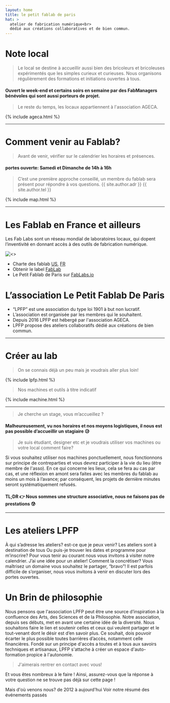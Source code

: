 ```yaml
---
layout: home
title: le petit fablab de paris
hat: >
  atelier de fabrication numérique<br>
  dédié aux créations collaboratives et de bien commun.
---
```


# Note local

>Le local se destine à accueillir aussi bien des bricoleurs et bricoleuses expérimentés que les simples curieux et curieuses. Nous organisons régulièrement des formations et initiations ouvertes à tous.

#### Ouvert le week-end et certains soirs en semaine par des FabManagers bénévoles qui sont aussi porteurs de projet.

>Le reste du temps, les locaux appartiennent à l'association AGECA.

{% include ageca.html %}

---

# Comment venir au Fablab?

>Avant de venir, vérifier sur le calendrier les horaires et présences.

#### portes ouverte: Samedi et Dimanche de 14h à 16h

>C’est une première approche conseillé, un membre du fablab sera présent pour répondre à vos questions.
>**<i class="fa fa-map-marker"></i>** {{ site.author.adr }}
>**<i class="fa fa-mobile"></i>** {{ site.author.tel }}

{% include map.html %}

---

# Les Fablab en France et ailleurs
Les Fab Labs sont un réseau mondial de laboratoires locaux, qui dopent l’inventivité en donnant accès à des outils de fabrication numérique.

![<>](https://lpfp.github.io/assets/img/tmp/fablab.png)

* Charte des fablab [US](http://fab.cba.mit.edu/about/charter/), [FR](http://imaginationforpeople.org/wiki/workgroup/fablab-fr/charte_v2)
* Obtenir le label [FabLab](http://wiki.fablab.is/wiki/ConditionsForFabLabLabel)
* Le Petit Fablab de Paris sur [FabLabs.io](https://www.fablabs.io/lepetitfablabdeparis)


# L’association Le Petit Fablab De Paris

* “LPFP” est une association du type loi 1901 à but non lucratif.
* L’association est organisée par les membres qui le souhaitent.
* Depuis 2016 LPFP est hébergé par l'association AGECA.
* LPFP propose des ateliers collaboratifs dédié aux créations de bien commun.

---

# Créer au lab

>On se connais déjà un peu mais je voudrais aller plus loin!

{% include lpfp.html %}

>Nos machines et outils à titre indicatif

{% include machine.html %}

---

>Je cherche un stage, vous m’accueillez ?

#### Malheureusement, vu nos horaires et nos moyens logistiques, il nous est pas possible d’accueillir un stagiaire :disappointed_relieved:

>Je suis étudiant, designer etc et je voudrais utiliser vos machines ou votre local comment faire?

Si vous souhaitez utiliser nos machines ponctuellement, nous fonctionnons sur principe de contreparties et vous devrez participer à la vie du lieu (être membre de l'asso). En ce qui concerne les lieux, cela se fera au cas par cas, et une réflexion en amont sera faites avec les membres du fablab au moins un mois à l’avance; par conséquent, les projets de dernière minutes seront systématiquement refusés.

#### TL;DR :point_right: Nous sommes une structure associative, nous ne faisons pas de prestations :cold_sweat:

---

# Les ateliers LPFP
À qui s’adresse les ateliers? est-ce que je peux venir?
Les ateliers sont à destination de tous
Ou puis-je trouver les dates et programme pour m’inscrire?
Pour vous tenir au courant nous vous invitons à visiter notre calendrier.
J’ai une idée pour un atelier! Comment la concrétiser?
Vous maîtrisez un domaine vous souhaitez le partager, “bravo”!
Il est parfois difficile de s’organiser, nous vous invitons à venir en discuter lors des portes ouvertes.


# Un Brin de philosophie
Nous pensons que l'association LPFP peut être une source d’inspiration à la confluence des Arts, des Sciences et de la Philosophie. Notre association, depuis ses débuts, met en avant une certaine idée de la diversité.
Nous souhaitons faire le lien et soutenir celles et ceux qui veulent partager et le tout-venant dont le désir est d’en savoir plus. Ce souhait, dois pouvoir écarter le plus possible toutes barrières d’accès, notamment celle financières.
Fondé sur un principe d'accès a toutes et à tous aux savoirs techniques et artisanaux, LPFP s'attache à créer un espace d'auto-formation propice à l'autonomie.

>J'aimerais rentrer en contact avec vous!

Et vous êtes nombreux à le faire ! Ainsi, assurez-vous que la réponse à votre question ne se trouve pas déjà sur cette page !

Mais d'où venons nous?
de 2012 à aujourd'hui
Voir notre résumé des événements passés
